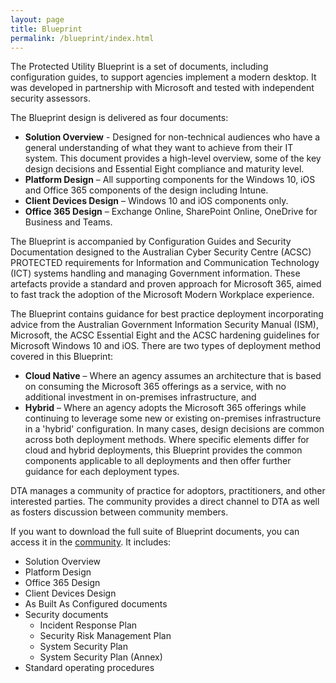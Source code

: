 ```yaml
---
layout: page
title: Blueprint
permalink: /blueprint/index.html
---
```


The Protected Utility Blueprint is a set of documents, including configuration guides, to support agencies implement a modern desktop. It was developed in partnership with Microsoft and tested with independent security assessors. 

The Blueprint design is delivered as four documents:

* **Solution Overview** - Designed for non-technical audiences who have a general understanding of what they want to achieve from their IT system. This document provides a high-level overview, some of the key design decisions and Essential Eight compliance and maturity level.
*	**Platform Design** – All supporting components for the Windows 10, iOS and Office 365 components of the design including Intune.
*	**Client Devices Design** – Windows 10 and iOS components only.
*	**Office 365 Design** – Exchange Online, SharePoint Online, OneDrive for Business and Teams.

The Blueprint is accompanied by Configuration Guides and Security Documentation designed to the Australian Cyber Security Centre (ACSC) PROTECTED requirements for Information and Communication Technology (ICT) systems handling and managing Government information. These artefacts provide a standard and proven approach for Microsoft 365, aimed to fast track the adoption of the Microsoft Modern Workplace experience.

The Blueprint contains guidance for best practice deployment incorporating advice from the Australian Government Information Security Manual (ISM), Microsoft, the ACSC Essential Eight and the ACSC hardening guidelines for Microsoft Windows 10 and iOS. There are two types of deployment method covered in this Blueprint:

* **Cloud Native** – Where an agency assumes an architecture that is based on consuming the Microsoft 365 offerings as a service, with no additional investment in on-premises infrastructure, and
* **Hybrid** – Where an agency adopts the Microsoft 365 offerings while continuing to leverage some new or existing on-premises infrastructure in a 'hybrid' configuration. In many cases, design decisions are common across both deployment methods. Where specific elements differ for cloud and hybrid deployments, this Blueprint provides the common components applicable to all deployments and then offer further guidance for each deployment types.

DTA manages a community of practice for adoptors, practitioners, and other interested parties. The community provides a direct channel to DTA as well as fosters discussion between community members.

If you want to download the full suite of Blueprint documents, you can access it in the [community](https://community.desktop.gov.au/). It includes:

* Solution Overview
* Platform Design
* Office 365 Design
* Client Devices Design
* As Built As Configured documents
* Security documents
  * Incident Response Plan
  * Security Risk Management Plan
  * System Security Plan
  * System Security Plan (Annex)
* Standard operating procedures